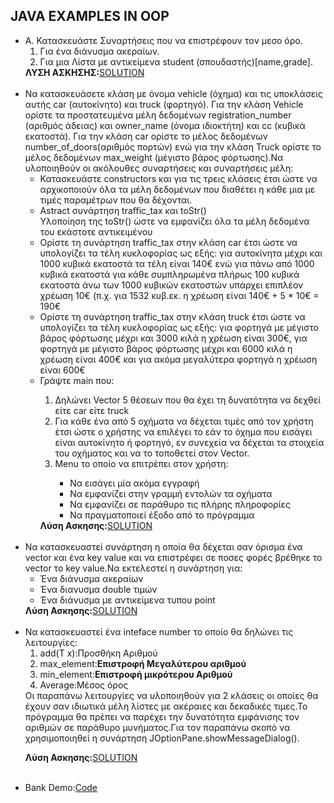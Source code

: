 <html>
<body>
<h2>JAVA EXAMPLES IN OOP</h2>
<ul>
<li> A. Κατασκευάστε Συναρτήσεις που να
επιστρέφουν τoν μεσο όρο. <ol>
<li>Για ένα διάνυσμα ακεραίων.</li>
<li>Για μια Λίστα με αντικείμενα student (σπουδαστής)[name,grade].</li>
</ol>
  <b>ΛΥΣΗ ΑΣΚΗΣΗΣ:</b><a href="https://github.com/vasnastos/Object_Oriented_Programming-CPP-Java/tree/main/JAVA/EXAMPLE_1">SOLUTION</a>
  <br>
  <br>
<li>Να κατασκευάσετε κλάση με όνομα vehicle (όχημα) και τις υποκλάσεις αυτής car (αυτοκίνητο) και truck (φορτηγό).
Για την κλάση Vehicle ορίστε τα προστατευμένα μέλη δεδομένων registration_number (αριθμός άδειας) και
owner_name (όνομα ιδιοκτήτη) και cc (κυβικά εκατοστά). Για την κλάση car ορίστε το μέλος δεδομένων
number_of_doors(αριθμός πορτών) ενώ για την κλάση Truck ορίστε το μέλος δεδομένων max_weight (μέγιστο βάρος
φόρτωσης).Να υλοποιηθούν οι ακόλουθες συναρτήσεις και συναρτήσεις μέλη:<br><ul>
  <li>Κατασκευάστε constructors και για τις τρεις κλάσεις έτσι ώστε να αρχικοποιούν όλα τα μέλη δεδομένων που
διαθέτει η κάθε μια με τιμές παραμέτρων που θα δέχονται.</li>
  <li>Astract συνάρτηση traffic_tax και toStr()</li>
  </li>Υλοποίηση της toStr() ώστε να εμφανίζει όλα τα μέλη δεδομένα του εκάστοτε αντικειμένου</li>
  <li>Ορίστε τη συνάρτηση traffic_tax στην κλάση car έτσι ώστε να υπολογίζει τα τέλη κυκλοφορίας ως εξής: για
αυτοκίνητα μέχρι και 1000 κυβικά εκατοστά τα τέλη είναι 140€ ενώ για πάνω από 1000 κυβικά εκατοστά για
κάθε συμπληρωμένα πλήρως 100 κυβικά εκατοστά άνω των 1000 κυβικών εκατοστών υπάρχει επιπλέον
χρέωση 10€ (π.χ. για 1532 κυβ.εκ. η χρέωση είναι 140€ + 5 * 10€ = 190€</li>
 <li>Ορίστε τη συνάρτηση traffic_tax στην κλάση truck έτσι ώστε να υπολογίζει τα τέλη κυκλοφορίας ως εξής: για
φορτηγά με μέγιστο βάρος φόρτωσης μέχρι και 3000 κιλά η χρέωση είναι 300€, για φορτηγά με μέγιστο
βάρος φόρτωσης μέχρι και 6000 κιλά η χρέωση είναι 400€ και για ακόμα μεγαλύτερα φορτηγά η χρέωση
είναι 600€</li>
  <li>Γράψτε main που:</li>
  <ol>
    <li>Δηλώνει Vector 5 θέσεων που θα έχει τη δυνατότητα να δεχθεί είτε car είτε
truck</li>
    <li>Για κάθε ένα από 5 οχήματα να δέχεται τιμές από τον χρήστη έτσι ώστε ο χρήστης να επιλέγει το εάν
το όχημα που εισάγει είναι αυτοκίνητο ή φορτηγό, εν συνεχεία να δέχεται τα στοιχεία του οχήματος
και να το τοποθετεί στον Vector.</li>
    <li>Menu το οποίο να επιτρέπει στον χρήστη:</li>
    <ul>
      <li>Να εισάγει μία ακόμα εγγραφή</li>
      <li>Να εμφανίζει στην γραμμή εντολών τα οχήματα</li>
      <li>Να εμφανίζει σε παράθυρο τις πλήρης πληροφορίες</li>
      <li>Να πραγματοποιεί έξοδο από το πρόγραμμα</li>
      </ul>
    </ol>
  <b>Λύση Ασκησης:</b><a href="https://github.com/vasnastos/Object_Oriented_Programming-CPP-Java/tree/main/JAVA/EXAMPLE_2">SOLUTION</a>
  </ul>
  <br>
<li>Να κατασκευαστεί συνάρτηση η οποία θα δέχεται σαν όρισμα ένα vector και ένα key value και να επιστρέφει σε ποσες φορές βρέθηκε το vector το key value.Να εκτελεστεί η συνάρτηση για:
<ul>
<li>Ένα διάνυσμα ακεραίων</li>
<li>Ένα διανυσμα double τιμών</li>
<li>Ένα διάνυσμα με αντικείμενα τυπου point</li>
</ul>
</li>
<b>Λύση Ασκησης:</b><a href="https://github.com/vasnastos/Object_Oriented_Programming-CPP-Java/tree/main/JAVA/EXAMPLE_3">SOLUTION</a>
<br>
<br>
<li>Να κατασκευαστεί ένα inteface number το οποίο θα δηλώνει τις λειτουργίες:
  <ol>
    <li>add(T x):Προσθήκη Αριθμού</li>
    <li>max_element:<b>Επιστροφή Μεγαλύτερου αριθμού</b></li>
    <li>min_element:<b>Επιστροφή μικρότερου Αριθμού</b></li>
    <li>Average:Μέσος όρος<b></b></li>
    </ol>
  Οι παραπάνω λειτουργίες να υλοποιηθούν για 2 κλάσεις οι οποίες θα έχουν σαν ιδιωτικά μέλη λίστες με ακέραιες και δεκαδικές τιμες.Το πρόγραμμα θα πρέπει να παρέχει την δυνατότητα εμφάνισης τον αριθμών σε παράθυρο μυνήματος.Για τον παραπάνω σκοπό να χρησιμοποιηθεί η συνάρτηση JOptionPane.showMessageDialog().
  </li>
  
<b>Λύση Ασκησης:</b><a href="https://raw.githubusercontent.com/vasnastos/Object_Oriented_Programming-CPP-Java/main/JAVA/Example_4/example4.java">SOLUTION</a>
<br>
<br>
<li>Bank Demo:<a href="https://github.com/vasnastos/Object_Oriented_Programming-CPP-Java/blob/main/JAVA/Example_5/src/example5.java">Code</a></li>
</ul>
</body>
</html>
